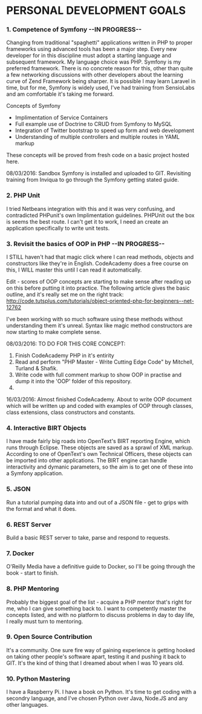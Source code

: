 # PERSONAL DEVELOPMENT GOALS

### 1. Competence of Symfony --IN PROGRESS-- ###

Changing from traditional "spaghetti" applications written in PHP to proper frameworks using advanced tools has been a major step. Every new developer for in this discipline must adopt a starting language and subsequent framework. My language choice was PHP. Symfony is my preferred framework. There is no concrete reason for this, other than quite a few networking discussions with other developers about the learning curve of Zend Framework being sharper. It is possible I may learn Laravel in time, but for me, Symfony is widely used, I've had training from SensioLabs and am comfortable it's taking me forward.

Concepts of Symfony

- Implimentation of Service Containers
- Full example use of Doctrine to CRUD from Symfony to MySQL
- Integration of Twitter bootstrap to speed up form and web development
- Understanding of multiple controllers and multiple routes in YAML markup

These concepts will be proved from fresh code on a basic project hosted here.

08/03/2016:
Sandbox Symfony is installed and uploaded to GIT. Revisiting training from Inviqua to go through the Symfony getting stated guide.

### 2. PHP Unit ###

I tried Netbeans integration with this and it was very confusing, and contradicted PHPunit's own Implimentation guidelines. PHPUnit out the box is seems the best route. I can't get it to work, I need an create an application specifically to write unit tests.

### 3. Revisit the basics of OOP in PHP --IN PROGRESS--

I STILL haven't had that magic click where I can read methods, objects and constructors like they're in English. CodeAcademy does a free course on this, I WILL master this until I can read it automatically.

Edit - scores of OOP concepts are starting to make sense after reading up on this before putting it into practice. The following article gives the basic outline, and it's really set me on the right track:
http://code.tutsplus.com/tutorials/object-oriented-php-for-beginners--net-12762

I've been working with so much software using these methods without understanding them it's unreal. Syntax like magic method constructors are now starting to make complete sense.

08/03/2016:
TO DO FOR THIS CORE CONCEPT:
1. Finish CodeAcademy PHP in it's entirity
2. Read and perform "PHP Master - Write Cutting Edge Code" by Mitchell, Turland & Shafik.
3. Write code with full comment markup to show OOP in practise and dump it into the 'OOP' folder of this repository.
4. 
16/03/2016:
Almost finished CodeAcademy. About to write OOP document which will be written up and coded with examples of OOP through classes, class extensions, class constructors and constants.

### 4. Interactive BIRT Objects ###

I have made fairly big roads into OpenText's BIRT reporting Engine, which runs through Eclipse. These objects are saved as a sprawl of XML markup. According to one of OpenText's own Technical Officers, these objects can be imported into other applications. The BIRT engine can handle interactivity and dymanic parameters, so the aim is to get one of these into a Symfony application.

### 5. JSON ###

Run a tutorial pumping data into and out of a JSON file - get to grips with the format and what it does.

### 6. REST Server ###

Build a basic REST server to take, parse and respond to requests.

### 7. Docker ###

O'Reilly Media have a definitive guide to Docker, so I'll be going through the book - start to finish.

### 8. PHP Mentoring ###

Probably the biggest goal of the list - acquire a PHP mentor that's right for me, who I can give something back to. I want to competently master the concepts listed, and with no platform to discuss problems in day to day life, I really must turn to mentoring.

### 9. Open Source Contribution ###

It's a community. One sure fire way of gaining experience is getting hooked on taking other people's software apart, testing it and pushing it back to GIT. It's the kind of thing that I dreamed about when I was 10 years old.

### 10. Python Mastering ###

I have a Raspberry Pi. I have a book on Python. It's time to get coding with a secondry language, and I've chosen Python over Java, Node.JS and any other languages.
